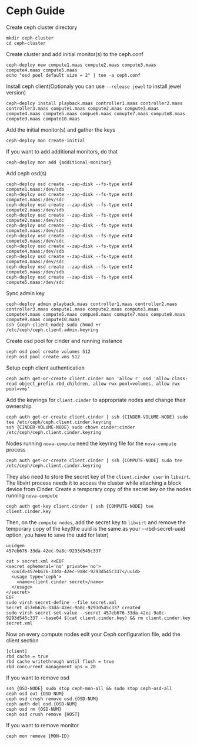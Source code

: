 # Ceph Guide

Create ceph cluster directory

    mkdir ceph-cluster
    cd ceph-cluster

Create cluster and add initial monitor(s) to the ceph.conf

    ceph-deploy new compute1.maas compute2.maas compute3.maas compute4.maas compute5.maas
    echo "osd pool default size = 2" | tee -a ceph.conf

Install ceph client(Optionaly you can use `--release jewel` to install jewel version)

    ceph-deploy install playback.maas controller1.maas controller2.maas controller3.maas compute1.maas compute2.maas compute3.maas compute4.maas compute5.maas compue6.maas comupte7.maas compute8.maas compute9.maas compute10.maas

Add the initial monitor(s) and gather the keys

    ceph-deploy mon create-initial

If you want to add additional monitors, do that

    ceph-deploy mon add {additional-monitor}

Add ceph osd(s)

    ceph-deploy osd create --zap-disk --fs-type ext4 compute1.maas:/dev/sdb
    ceph-deploy osd create --zap-disk --fs-type ext4 compute1.maas:/dev/sdc
    ceph-deploy osd create --zap-disk --fs-type ext4 compute2.maas:/dev/sdb
    ceph-deploy osd create --zap-disk --fs-type ext4 compute2.maas:/dev/sdc
    ceph-deploy osd create --zap-disk --fs-type ext4 compute3.maas:/dev/sdb
    ceph-deploy osd create --zap-disk --fs-type ext4 compute3.maas:/dev/sdc
    ceph-deploy osd create --zap-disk --fs-type ext4 compute4.maas:/dev/sdb
    ceph-deploy osd create --zap-disk --fs-type ext4 compute4.maas:/dev/sdc
    ceph-deploy osd create --zap-disk --fs-type ext4 compute5.maas:/dev/sdb
    ceph-deploy osd create --zap-disk --fs-type ext4 compute5.maas:/dev/sdc

Sync admin key

    ceph-deploy admin playback.maas controller1.maas controller2.maas controller3.maas compute1.maas compute2.maas compute3.maas compute4.maas compute5.maas compue6.maas comupte7.maas compute8.maas compute9.maas compute10.maas
    ssh {ceph-client-node} sudo chmod +r /etc/ceph/ceph.client.admin.keyring

Create osd pool for cinder and running instance

    ceph osd pool create volumes 512
    ceph osd pool create vms 512

Setup ceph client authentication

    ceph auth get-or-create client.cinder mon 'allow r' osd 'allow class-read object_prefix rbd_children, allow rwx pool=volumes, allow rwx pool=vms'

Add the keyrings for `client.cinder` to appropriate nodes and change their ownership

    ceph auth get-or-create client.cinder | ssh {CINDER-VOLUME-NODE} sudo tee /etc/ceph/ceph.client.cinder.keyring
    ssh {CINDER-VOLUME-NODE} sudo chown cinder:cinder /etc/ceph/ceph.client.cinder.keyring

Nodes running `nova-compute` need the keyring file for the `nova-compute` process

    ceph auth get-or-create client.cinder | ssh {COMPUTE-NODE} sudo tee /etc/ceph/ceph.client.cinder.keyring

They also need to store the secret key of the `client.cinder user` in `libvirt`. The libvirt process needs it to access the cluster while attaching a block device from Cinder.
Create a temporary copy of the secret key on the nodes running `nova-compute`

    ceph auth get-key client.cinder | ssh {COMPUTE-NODE} tee client.cinder.key

Then, on the `compute nodes`, add the secret key to `libvirt` and remove the temporary copy of the key(the uuid is the same as your --rbd-secret-uuid option, you have to save the uuid for later)

    uuidgen
    457eb676-33da-42ec-9a8c-9293d545c337

    cat > secret.xml <<EOF
    <secret ephemeral='no' private='no'>
      <uuid>457eb676-33da-42ec-9a8c-9293d545c337</uuid>
      <usage type='ceph'>
        <name>client.cinder secret</name>
      </usage>
    </secret>
    EOF
    sudo virsh secret-define --file secret.xml
    Secret 457eb676-33da-42ec-9a8c-9293d545c337 created
    sudo virsh secret-set-value --secret 457eb676-33da-42ec-9a8c-9293d545c337 --base64 $(cat client.cinder.key) && rm client.cinder.key secret.xml

Now on every compute nodes edit your Ceph configuration file, add the client section

    [client]
    rbd cache = true
    rbd cache writethrough until flush = true
    rbd concurrent management ops = 20

If you want to remove osd

    ssh {OSD-NODE} sudo stop ceph-mon-all && sudo stop ceph-osd-all
    ceph osd out {OSD-NUM}
    ceph osd crush remove osd.{OSD-NUM}
    ceph auth del osd.{OSD-NUM}
    ceph osd rm {OSD-NUM}
    ceph osd crush remove {HOST}

If you want to remove monitor

    ceph mon remove {MON-ID}
